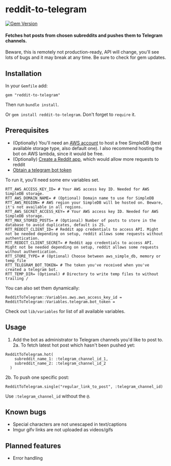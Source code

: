  reddit-to-telegram
=======================
[![Gem Version](https://badge.fury.io/rb/reddit-to-telegram.svg)](https://badge.fury.io/rb/reddit-to-telegram)

#### Fetches hot posts from chosen subreddits and pushes them to Telegram channels.

Beware, this is remotely not production-ready, API will change, you'll see lots of bugs and it may break at any time.
Be sure to check for gem updates.

## Installation
In your `Gemfile` add:
```
gem "reddit-to-telegram"
```
Then run `bundle install`.

Or `gem install reddit-to-telegram`. Don't forget to `require` it.

## Prerequisites
- (Optionally) You'll need an [AWS account](https://aws.amazon.com/) to host a free SimpleDB (best available storage type, also default one). I also recommend hosting the bot on AWS lambda, since it would be free.
- (Optionally) [Create a Reddit app](https://www.reddit.com/prefs/apps), which would allow more requests to reddit
- [Obtain a telegram bot token](https://core.telegram.org/bots/tutorial#obtain-your-bot-token)

To run it, you'll need some env variables set.
```
RTT_AWS_ACCESS_KEY_ID= # Your AWS access key ID. Needed for AWS SimpleDB storage.
RTT_AWS_DOMAIN_NAME= # (Optional) Domain name to use for SimpleDB
RTT_AWS_REGION= # AWS region your SimpleDB will be hosted on. Beware, it's not available in all regions.
RTT_AWS_SECRET_ACCESS_KEY= # Your AWS access key ID. Needed for AWS SimpleDB storage.
RTT_MAX_STORED_POSTS= # (Optional) Number of posts to store in the database to avoid duplicates, default is 25.
RTT_REDDIT_CLIENT_ID= # Reddit app credentials to access API. Might not be needed depending on setup, reddit allows some requests without authentication.
RTT_REDDIT_CLIENT_SECRET= # Reddit app credentials to access API. Might not be needed depending on setup, reddit allows some requests without authentication.
RTT_STORE_TYPE= # (Optional) Choose between aws_simple_db, memory or temp_file
RTT_TELEGRAM_BOT_TOKEN= # The token you've received when you've created a telegram bot.
RTT_TEMP_DIR= (Optional) # Directory to write temp files to without trailing /
```

You can also set them dynamically:
```
RedditToTelegram::Variables.aws.aws_access_key_id =
RedditToTelegram::Variables.telegram.bot_token =
```
Check out `lib/variables` for list of all available variables.

## Usage

1. Add the bot as administrator to Telegram channels you'd like to post to.
2a. To fetch latest hot post which hasn't been pushed yet:
```
RedditToTelegram.hot(
    subreddit_name_1: :telegram_channel_id_1,
    subreddit_name_2: :telegram_channel_id_2
  )
```
2b. To push one specific post:
```
RedditToTelegram.single("regular_link_to_post", :telegram_channel_id)
```
Use `:telegram_channel_id` without the `@`.

## Known bugs
- Special characters are not unescaped in text/captions
- Imgur gifv links are not uploaded as videos/gifs

## Planned features
- Error handling
